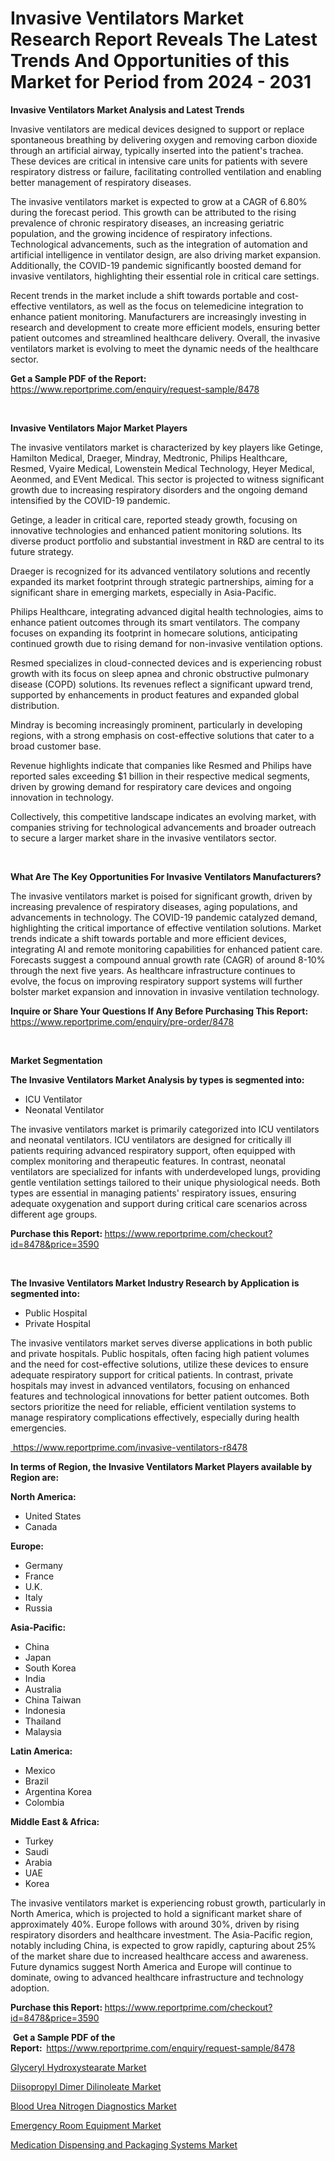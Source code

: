 <p><h1>Invasive Ventilators Market Research Report Reveals The Latest Trends And Opportunities of this Market for Period from 2024 - 2031</h1></p><p><strong>Invasive Ventilators Market Analysis and Latest Trends</strong></p>
<p><p>Invasive ventilators are medical devices designed to support or replace spontaneous breathing by delivering oxygen and removing carbon dioxide through an artificial airway, typically inserted into the patient's trachea. These devices are critical in intensive care units for patients with severe respiratory distress or failure, facilitating controlled ventilation and enabling better management of respiratory diseases.</p><p>The invasive ventilators market is expected to grow at a CAGR of 6.80% during the forecast period. This growth can be attributed to the rising prevalence of chronic respiratory diseases, an increasing geriatric population, and the growing incidence of respiratory infections. Technological advancements, such as the integration of automation and artificial intelligence in ventilator design, are also driving market expansion. Additionally, the COVID-19 pandemic significantly boosted demand for invasive ventilators, highlighting their essential role in critical care settings. </p><p>Recent trends in the market include a shift towards portable and cost-effective ventilators, as well as the focus on telemedicine integration to enhance patient monitoring. Manufacturers are increasingly investing in research and development to create more efficient models, ensuring better patient outcomes and streamlined healthcare delivery. Overall, the invasive ventilators market is evolving to meet the dynamic needs of the healthcare sector.</p></p>
<p><strong>Get a Sample PDF of the Report:&nbsp;</strong> <a href="https://www.reportprime.com/enquiry/request-sample/8478?utm_campaign=41&utm_medium=2&utm_source=Github&utm_content=ia&utm_term=26112024&utm_id=invasive-ventilators">https://www.reportprime.com/enquiry/request-sample/8478</a></p>
<p>&nbsp;</p>
<p><strong>Invasive Ventilators Major Market Players</strong></p>
<p><p>The invasive ventilators market is characterized by key players like Getinge, Hamilton Medical, Draeger, Mindray, Medtronic, Philips Healthcare, Resmed, Vyaire Medical, Lowenstein Medical Technology, Heyer Medical, Aeonmed, and EVent Medical. This sector is projected to witness significant growth due to increasing respiratory disorders and the ongoing demand intensified by the COVID-19 pandemic.</p><p>Getinge, a leader in critical care, reported steady growth, focusing on innovative technologies and enhanced patient monitoring solutions. Its diverse product portfolio and substantial investment in R&D are central to its future strategy. </p><p>Draeger is recognized for its advanced ventilatory solutions and recently expanded its market footprint through strategic partnerships, aiming for a significant share in emerging markets, especially in Asia-Pacific.</p><p>Philips Healthcare, integrating advanced digital health technologies, aims to enhance patient outcomes through its smart ventilators. The company focuses on expanding its footprint in homecare solutions, anticipating continued growth due to rising demand for non-invasive ventilation options.</p><p>Resmed specializes in cloud-connected devices and is experiencing robust growth with its focus on sleep apnea and chronic obstructive pulmonary disease (COPD) solutions. Its revenues reflect a significant upward trend, supported by enhancements in product features and expanded global distribution.</p><p>Mindray is becoming increasingly prominent, particularly in developing regions, with a strong emphasis on cost-effective solutions that cater to a broad customer base.</p><p>Revenue highlights indicate that companies like Resmed and Philips have reported sales exceeding $1 billion in their respective medical segments, driven by growing demand for respiratory care devices and ongoing innovation in technology.</p><p>Collectively, this competitive landscape indicates an evolving market, with companies striving for technological advancements and broader outreach to secure a larger market share in the invasive ventilators sector.</p></p>
<p>&nbsp;</p>
<p><strong>What Are The Key Opportunities For Invasive Ventilators Manufacturers?</strong></p>
<p><p>The invasive ventilators market is poised for significant growth, driven by increasing prevalence of respiratory diseases, aging populations, and advancements in technology. The COVID-19 pandemic catalyzed demand, highlighting the critical importance of effective ventilation solutions. Market trends indicate a shift towards portable and more efficient devices, integrating AI and remote monitoring capabilities for enhanced patient care. Forecasts suggest a compound annual growth rate (CAGR) of around 8-10% through the next five years. As healthcare infrastructure continues to evolve, the focus on improving respiratory support systems will further bolster market expansion and innovation in invasive ventilation technology.</p></p>
<p><strong>Inquire or Share Your Questions If Any Before Purchasing This Report:</strong> <a href="https://www.reportprime.com/enquiry/pre-order/8478?utm_campaign=41&utm_medium=2&utm_source=Github&utm_content=ia&utm_term=26112024&utm_id=invasive-ventilators">https://www.reportprime.com/enquiry/pre-order/8478</a></p>
<p>&nbsp;</p>
<p><strong>Market Segmentation</strong></p>
<p><strong>The Invasive Ventilators Market Analysis by types is segmented into:</strong></p>
<p><ul><li>ICU Ventilator</li><li>Neonatal Ventilator</li></ul></p>
<p><p>The invasive ventilators market is primarily categorized into ICU ventilators and neonatal ventilators. ICU ventilators are designed for critically ill patients requiring advanced respiratory support, often equipped with complex monitoring and therapeutic features. In contrast, neonatal ventilators are specialized for infants with underdeveloped lungs, providing gentle ventilation settings tailored to their unique physiological needs. Both types are essential in managing patients' respiratory issues, ensuring adequate oxygenation and support during critical care scenarios across different age groups.</p></p>
<p><strong>Purchase this Report:&nbsp;</strong><a href="https://www.reportprime.com/checkout?id=8478&price=3590&utm_campaign=41&utm_medium=2&utm_source=Github&utm_content=ia&utm_term=26112024&utm_id=invasive-ventilators">https://www.reportprime.com/checkout?id=8478&price=3590</a></p>
<p>&nbsp;</p>
<p><strong>The Invasive Ventilators Market Industry Research by Application is segmented into:</strong></p>
<p><ul><li>Public Hospital</li><li>Private Hospital</li></ul></p>
<p><p>The invasive ventilators market serves diverse applications in both public and private hospitals. Public hospitals, often facing high patient volumes and the need for cost-effective solutions, utilize these devices to ensure adequate respiratory support for critical patients. In contrast, private hospitals may invest in advanced ventilators, focusing on enhanced features and technological innovations for better patient outcomes. Both sectors prioritize the need for reliable, efficient ventilation systems to manage respiratory complications effectively, especially during health emergencies.</p></p>
<p><a href="https://www.reportprime.com/invasive-ventilators-r8478?utm_campaign=41&utm_medium=2&utm_source=Github&utm_content=ia&utm_term=26112024&utm_id=invasive-ventilators">&nbsp;https://www.reportprime.com/invasive-ventilators-r8478</a></p>
<p><strong>In terms of Region, the Invasive Ventilators Market Players available by Region are:</strong></p>
<p>
    <p> <strong> North America: </strong>
        <ul>
            <li>United States</li>
            <li>Canada</li>
        </ul>
        </p> 
    <p> <strong> Europe: </strong>
        <ul>
            <li>Germany</li>
            <li>France</li>
            <li>U.K.</li>
            <li>Italy</li>
            <li>Russia</li>
        </ul>
        </p> 
    <p> <strong> Asia-Pacific: </strong>
        <ul>
            <li>China</li>
            <li>Japan</li>
            <li>South Korea</li>
            <li>India</li>
            <li>Australia</li>
            <li>China Taiwan</li>
            <li>Indonesia</li>
            <li>Thailand</li>
            <li>Malaysia</li>
        </ul>
        </p> 
    <p> <strong> Latin America: </strong>
        <ul>
            <li>Mexico</li>
            <li>Brazil</li>
            <li>Argentina Korea</li>
            <li>Colombia</li>
        </ul>
        </p> 
    <p> <strong> Middle East & Africa: </strong>
        <ul>
            <li>Turkey</li>
            <li>Saudi</li>
            <li>Arabia</li>
            <li>UAE</li>
            <li>Korea</li>
        </ul>
    </p>
    </p>
<p><p>The invasive ventilators market is experiencing robust growth, particularly in North America, which is projected to hold a significant market share of approximately 40%. Europe follows with around 30%, driven by rising respiratory disorders and healthcare investment. The Asia-Pacific region, notably including China, is expected to grow rapidly, capturing about 25% of the market share due to increased healthcare access and awareness. Future dynamics suggest North America and Europe will continue to dominate, owing to advanced healthcare infrastructure and technology adoption.</p></p>
<p><strong>Purchase this Report: </strong><a href="https://www.reportprime.com/checkout?id=8478&price=3590&utm_campaign=41&utm_medium=2&utm_source=Github&utm_content=ia&utm_term=26112024&utm_id=invasive-ventilators">https://www.reportprime.com/checkout?id=8478&price=3590</a></p>
<p>&nbsp;<strong>Get a Sample PDF of the Report:&nbsp;&nbsp;</strong><a href="https://www.reportprime.com/enquiry/request-sample/8478?utm_campaign=41&utm_medium=2&utm_source=Github&utm_content=ia&utm_term=26112024&utm_id=invasive-ventilators">https://www.reportprime.com/enquiry/request-sample/8478</a></p>
<p><strong></strong></p>
<p><p><a href="https://www.linkedin.com/pulse/market-leaders-laggards-global-glyceryl-hydroxystearate-bks5e?utm_campaign=41&utm_medium=2&utm_source=Github&utm_content=ia&utm_term=26112024&utm_id=invasive-ventilators">Glyceryl Hydroxystearate Market</a></p><p><a href="https://www.linkedin.com/pulse/global-diisopropyl-dimer-dilinoleate-market-trends-insights-lbhse?utm_campaign=41&utm_medium=2&utm_source=Github&utm_content=ia&utm_term=26112024&utm_id=invasive-ventilators">Diisopropyl Dimer Dilinoleate Market</a></p><p><a href="https://issuu.com/reportprime-2/docs/blood-urea-nitrogen-diagnostics-mar_805aa10a95e589?utm_campaign=41&utm_medium=2&utm_source=Github&utm_content=ia&utm_term=26112024&utm_id=invasive-ventilators">Blood Urea Nitrogen Diagnostics Market</a></p><p><a href="https://github.com/nicoletavirag/Market-Research-Report-List-5/blob/main/emergency-room-equipment-market.md?utm_campaign=41&utm_medium=2&utm_source=Github&utm_content=ia&utm_term=26112024&utm_id=invasive-ventilators">Emergency Room Equipment Market</a></p><p><a href="https://issuu.com/reportprime-2/docs/medication-dispensing-and-packaging_7cdcc148970b09?utm_campaign=41&utm_medium=2&utm_source=Github&utm_content=ia&utm_term=26112024&utm_id=invasive-ventilators">Medication Dispensing and Packaging Systems Market</a></p></p>